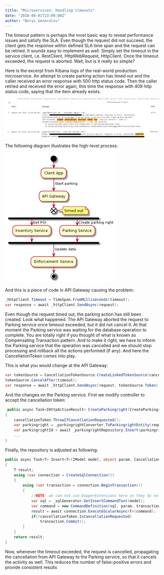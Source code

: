 ```yaml
---
title: "Microservices: Handling timeouts"
date: "2018-08-01T23:00:00Z"
author: "Borys Generalov"
---
```


 The timeout pattern is perhaps the most basic way to reveal performance issues and satisfy the SLA. Even though the request did not succeed, the client gets the response within defined SLA time span and the request can be retried. It sounds easy to implement as well. Simply set the timeout in the service client, i.e. RestClient, HttpWebRequest, HttpClient. Once the timeout exceeded, the request is aborted. Wait, but is it really so simple?

Here is the excerpt from Kibana logs of the real-world production microservice. An attempt to create parking action has timed out and the caller received an error response with 500 http status code. Then the caller retried and received the error again, this time the response with 409 http status code, saying that the item already exists.

![Kibana logs](./images/kibana.png)

The following diagram illustrates the high-level process:

![UML overview](./images/uml.overview.png)

And this is a piece of code in API Gateway causing the problem:

```csharp
_hhtpClient.Timeout = TimeSpan.FromMilliseconds(timeout);
var response = await _httpClient.SendAsync(request);
```

Even though the request timed out, the parking action has still been created. Look what happened. The API Gateway aborted the request to Parking service once timeout exceeded, but it did not cancel it. At that moment the Parking service was waiting for the database operation to complete. You are totally right if you thought of what is known as Compensating Transaction pattern. And to make it right, we have to inform the Parking service that the operation was cancelled and we should stop processing and rollback all the actions performed (if any). And here the CancellationToken comes into play.

This is what you would change at the API Gateway:

```csharp
var tokenSource = CancellationTokenSource.CreateLinkedTokenSource(cancellationToken);
tokenSource.CancelAfter(timeout);
var response = await _httpClient.SendAsync(request, tokenSource.Token);
```

And the changes on the Parking service. First we modify controller to accept the cancellation token:

```csharp
 public async Task<IHttpActionResult> CreateParkingright(CreateParkingrightRequest request, CancellationToken cancellationToken)
{
    cancellationToken.ThrowIfCancellationRequested();
    var parkingright = _parkingrightConverter.ToParkingrightEntity(request);
    var parkingrightId = await _parkingrightRepository.Insert(parkingright, cancellationToken);
    ...
}
```

Finally, the repository is adjusted as following:

```csharp
public async Task<T> Insert<T>(IModel model, object param, CancellationToken cancellationToken)
{
    T result;
    using (var connection = CreateSqlConnection())
    {
        using (var transaction = connection.BeginTransaction())
        {
            //NOTE: we can not use DapperExtensions here as they do not support cancellation tokens
            var sql = _sqlGenerator.GetInsertCommandText(model);
            var command = new CommandDefinition(sql, param, transaction, cancellationToken);
            result = await connection.ExecuteScalarAsync<T>(command);
            if(!cancellationToken.IsCancellationRequested)
                transaction.Commit();
        }
    }
    return result;
}
```

Now, whenever the timeout exceeded, the request is cancelled, propagating the cancellation from API Gateway to the Parking service, so that it cancels the activity as well. This reduces the number of false-positive errors and provide consistent results